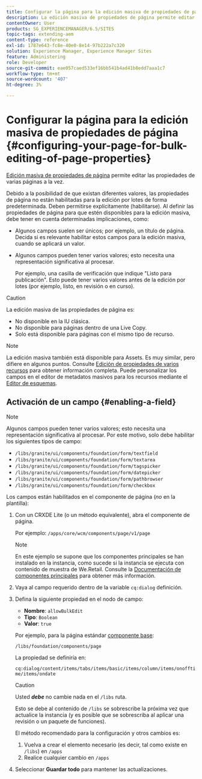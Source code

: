 ```yaml
---
title: Configurar la página para la edición masiva de propiedades de página
description: La edición masiva de propiedades de página permite editar las propiedades de varias páginas a la vez
contentOwner: User
products: SG_EXPERIENCEMANAGER/6.5/SITES
topic-tags: extending-aem
content-type: reference
exl-id: 1787e643-fc8e-40e0-8e14-97b222a7c320
solution: Experience Manager, Experience Manager Sites
feature: Administering
role: Developer
source-git-commit: eae057caed533ef16bb541b4ad41b8edd7aaa1c7
workflow-type: tm+mt
source-wordcount: '407'
ht-degree: 3%

---
```


# Configurar la página para la edición masiva de propiedades de página {#configuring-your-page-for-bulk-editing-of-page-properties}

[Edición masiva de propiedades de página](/help/sites-authoring/editing-page-properties.md#from-the-sites-console-multiple-pages) permite editar las propiedades de varias páginas a la vez.

Debido a la posibilidad de que existan diferentes valores, las propiedades de página no están habilitadas para la edición por lotes de forma predeterminada. Deben permitirse explícitamente (habilitarse). Al definir las propiedades de página para que estén disponibles para la edición masiva, debe tener en cuenta determinadas implicaciones, como:

* Algunos campos suelen ser únicos; por ejemplo, un título de página. Decida si es relevante habilitar estos campos para la edición masiva, cuando se aplicará un valor.
* Algunos campos pueden tener varios valores; esto necesita una representación significativa al procesar.

  Por ejemplo, una casilla de verificación que indique &quot;Listo para publicación&quot;. Esto puede tener varios valores antes de la edición por lotes (por ejemplo, listo, en revisión o en curso).

>[!CAUTION]
>
>La edición masiva de las propiedades de página es:
>
>* No disponible en la IU clásica.
>* No disponible para páginas dentro de una Live Copy.
>* Solo está disponible para páginas con el mismo tipo de recurso.
>

>[!NOTE]
>
>La edición masiva también está disponible para Assets. Es muy similar, pero difiere en algunos puntos. Consulte [Edición de propiedades de varios recursos](/help/assets/metadata.md) para obtener información completa. Puede personalizar los campos en el editor de metadatos masivos para los recursos mediante el [Editor de esquemas](/help/assets/metadata-schemas.md).

## Activación de un campo {#enabling-a-field}

>[!NOTE]
>
>Algunos campos pueden tener varios valores; esto necesita una representación significativa al procesar. Por este motivo, solo debe habilitar los siguientes tipos de campo:
>
>* `/libs/granite/ui/components/foundation/form/textfield`
>* `/libs/granite/ui/components/foundation/form/textarea`
>* `/libs/granite/ui/components/foundation/form/tagspicker`
>* `/libs/granite/ui/components/foundation/form/datepicker`
>* `/libs/granite/ui/components/foundation/form/pathbrowser`
>* `/libs/granite/ui/components/foundation/form/checkbox`
>

Los campos están habilitados en el componente de página (*no* en la plantilla):

1. Con un CRXDE Lite (o un método equivalente), abra el componente de página.

   Por ejemplo: `/apps/core/wcm/components/page/v1/page`

   >[!NOTE]
   >
   >En este ejemplo se supone que los componentes principales se han instalado en la instancia, como sucede si la instancia se ejecuta con contenido de muestra de We.Retail. Consulte la [Documentación de componentes principales](https://experienceleague.adobe.com/docs/experience-manager-core-components/using/introduction.html?lang=es) para obtener más información.

1. Vaya al campo requerido dentro de la variable `cq:dialog` definición.
1. Defina la siguiente propiedad en el nodo de campo:

   * **Nombre**: `allowBulkEdit`
   * **Tipo**: `Boolean`
   * **Valor**: `true`

   Por ejemplo, para la página estándar [componente base](/help/sites-authoring/default-components-foundation.md):

   `/libs/foundation/components/page`

   La propiedad se definiría en:

   `cq:dialog/content/items/tabs/items/basic/items/column/items/onofftime/items/ondate`

   >[!CAUTION]
   >
   >Usted ***debe*** no cambie nada en el `/libs` ruta.
   >
   >Esto se debe al contenido de `/libs` se sobrescribe la próxima vez que actualice la instancia (y es posible que se sobrescriba al aplicar una revisión o un paquete de funciones).
   >
   >El método recomendado para la configuración y otros cambios es:
   >
   >    1. Vuelva a crear el elemento necesario (es decir, tal como existe en `/libs`) en `/apps`
   >    1. Realice cualquier cambio en `/apps`

1. Seleccionar **Guardar todo** para mantener las actualizaciones.

